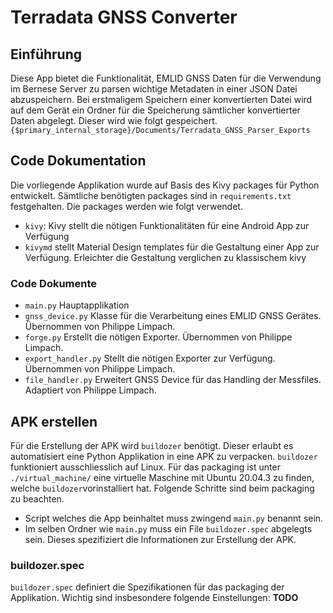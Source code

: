 # Terradata GNSS Converter #

## Einführung ##
Diese App bietet die Funktionalität, EMLID GNSS Daten für die Verwendung im Bernese Server zu parsen wichtige Metadaten in einer JSON Datei abzuspeichern.
Bei erstmaligem Speichern einer konvertierten Datei wird auf dem Gerät ein Ordner für die Speicherung sämtlicher konvertierter Daten abgelegt. Dieser wird wie folgt gespeichert.
`{$primary_internal_storage}/Documents/Terradata_GNSS_Parser_Exports`

## Code Dokumentation ##
Die vorliegende Applikation wurde auf Basis des Kivy packages für Python entwickelt. Sämtliche benötigten packages sind in ``requirements.txt`` festgehalten.
Die packages werden wie folgt verwendet. <br>
* `kivy`: Kivy stellt die nötigen Funktionalitäten für eine Android App zur Verfügung
* `kivymd` stellt Material Design templates für die Gestaltung einer App zur Verfügung. Erleichter die Gestaltung verglichen zu klassischem kivy

### Code Dokumente ###
* `main.py` Hauptapplikation
* `gnss_device.py` Klasse für die Verarbeitung eines EMLID GNSS Gerätes. Übernommen von Philippe Limpach.
* `forge.py` Erstellt die nötigen Exporter. Übernommen von Philippe Limpach.
* `export_handler.py` Stellt die nötigen Exporter zur Verfügung. Übernommen von Philippe Limpach.
* `file_handler.py` Erweitert GNSS Device für das Handling der Messfiles. Adaptiert von Philippe Limpach.

## APK erstellen ##
Für die Erstellung der APK wird `buildozer` benötigt. Dieser erlaubt es automatisiert eine Python Applikation in eine APK zu verpacken. `buildozer` funktioniert ausschliesslich auf Linux. Für das packaging ist unter `./virtual_machine/` eine virtuelle Maschine mit Ubuntu 20.04.3 zu finden, welche `buildozer`vorinstalliert hat. Folgende Schritte sind beim packaging zu beachten.
* Script welches die App beinhaltet muss zwingend `main.py` benannt sein.
* Im selben Ordner wie `main.py` muss ein File `buildozer.spec` abgelegts sein. Dieses spezifiziert die Informationen zur Erstellung der APK.

### buildozer.spec ###
`buildozer.spec` definiert die Spezifikationen für das packaging der Applikation. Wichtig sind insbesondere folgende Einstellungen:
__TODO__
